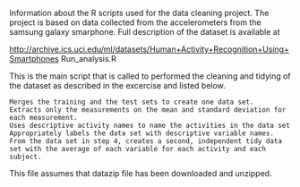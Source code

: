 Information about the R scripts used for the data cleaning project. The project is based on data collected from the accelerometers from the samsung galaxy smarphone. Full description of the dataset is available at

http://archive.ics.uci.edu/ml/datasets/Human+Activity+Recognition+Using+Smartphones
Run_analysis.R

This is the main script that is called to performed the cleaning and tidying of the dataset as described in the excercise and listed below.

    Merges the training and the test sets to create one data set.
    Extracts only the measurements on the mean and standard deviation for each measurement.
    Uses descriptive activity names to name the activities in the data set
    Appropriately labels the data set with descriptive variable names.
    From the data set in step 4, creates a second, independent tidy data set with the average of each variable for each activity and each subject.

This file assumes that datazip file has been downloaded and unzipped.
